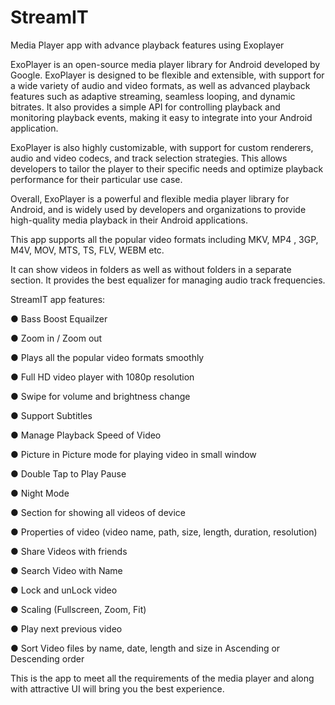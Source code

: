# StreamIT
Media Player app with advance playback features using Exoplayer

ExoPlayer is an open-source media player library for Android developed by Google. ExoPlayer is designed to be flexible and extensible, with support for a wide variety of audio and video formats, as well as advanced playback features such as adaptive streaming, seamless looping, and dynamic bitrates. It also provides a simple API for controlling playback and monitoring playback events, making it easy to integrate into your Android application.

ExoPlayer is also highly customizable, with support for custom renderers, audio and video codecs, and track selection strategies. This allows developers to tailor the player to their specific needs and optimize playback performance for their particular use case.

Overall, ExoPlayer is a powerful and flexible media player library for Android, and is widely used by developers and organizations to provide high-quality media playback in their Android applications.

This app supports all the popular video formats including MKV, MP4 , 3GP, M4V, MOV, MTS, TS, FLV, WEBM etc.

It can show videos in folders as well as without folders in a separate section. It provides the best equalizer for managing audio track frequencies.

StreamIT app features:

● Bass Boost Equailzer

● Zoom in / Zoom out

● Plays all the popular video formats smoothly

● Full HD video player with 1080p resolution

● Swipe for volume and brightness change

● Support Subtitles

● Manage Playback Speed of Video

● Picture in Picture mode for playing video in small window

● Double Tap to Play Pause

● Night Mode

● Section for showing all videos of device

● Properties of video (video name, path, size, length, duration, resolution)

● Share Videos with friends

● Search Video with Name

● Lock and unLock video

● Scaling (Fullscreen, Zoom, Fit)

● Play next previous video

● Sort Video files by name, date, length and size in Ascending or Descending order

This is the app to meet all the requirements of the media player and along with attractive UI will bring you the best experience.

